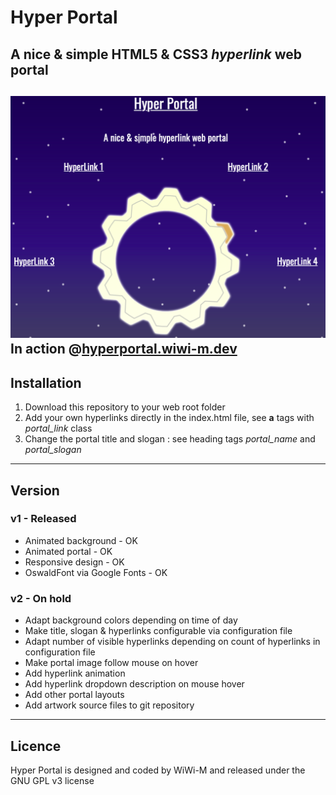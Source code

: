 # Hyper Portal
A nice & simple **HTML5 & CSS3** *hyperlink* web portal
----------
![Hyper Portal](images/screenshot.png)
In action @[hyperportal.wiwi-m.dev](https://hyperportal.wiwi-m.dev)
----------
## Installation
1. Download this repository to your web root folder
2. Add your own hyperlinks directly in the index.html file, see **a** tags with *portal_link* class
3. Change the portal title and slogan : see heading tags *portal_name* and *portal_slogan*
----------
## Version
### v1 - Released
* Animated background - OK
* Animated portal - OK
* Responsive design - OK
* OswaldFont via Google Fonts - OK
### v2 - On hold
* Adapt background colors depending on time of day
* Make title, slogan & hyperlinks configurable via configuration file
* Adapt number of visible hyperlinks depending on count of hyperlinks in configuration file
* Make portal image follow mouse on hover
* Add hyperlink animation
* Add hyperlink dropdown description on mouse hover
* Add other portal layouts
* Add artwork source files to git repository
----------
## Licence
Hyper Portal is designed and coded by WiWi-M and released under the GNU GPL v3 license
